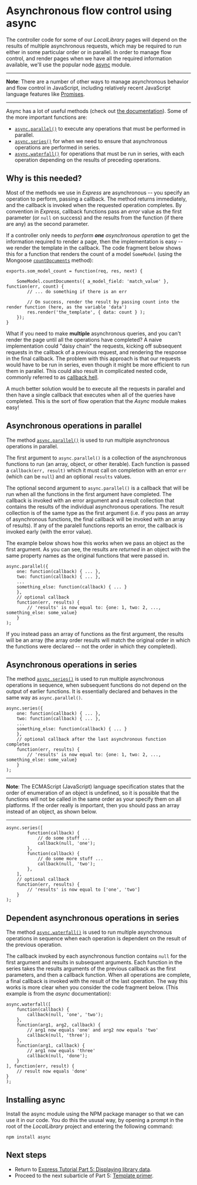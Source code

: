 # Asynchronous flow control using async

The controller code for some of our *LocalLibrary* pages will depend on the results of multiple asynchronous requests, which may be required to run either in some particular order or in parallel. In order to manage flow control, and render pages when we have all the required information available, we'll use the popular node [async](https://www.npmjs.com/package/async) module.

<hr>

**Note**: There are a number of other ways to manage asynchronous behavior and flow control in JavaScript, including relatively recent JavaScript language features like [Promises](https://developer.mozilla.org/en-US/docs/Web/JavaScript/Guide/Using_promises).

<hr>

Async has a lot of useful methods (check out [the documentation](https://caolan.github.io/async/v3/docs.html)). Some of the more important functions are:

* [`async.parallel()`](https://caolan.github.io/async/v3/docs.html#parallel) to execute any operations that must be performed in parallel.
* [`async.series()`](https://caolan.github.io/async/v3/docs.html#series) for when we need to ensure that asynchronous operations are performed in series.
* [`async.waterfall()`](https://caolan.github.io/async/v3/docs.html#waterfall) for operations that must be run in series, with each operation depending on the results of preceding operations.

## Why is this needed?

Most of the methods we use in *Express* are asynchronous -- you specify an operation to perform, passing a callback. The method returns immediately, and the callback is invoked when the requested operation completes. By convention in *Express*, callback functions pass an *error* value as the first parameter (or `null` on success) and the results from the function (if there are any) as the second parameter.

If a controller only needs to *perform ***one*** asynchronous operation* to get the information required to render a page, then the implementation is easy -- we render the template in the callback. The code fragment below shows this for a function that renders the count of a model `SomeModel` (using the Mongoose [`countDocuments`](https://mongoosejs.com/docs/api.html#model_Model.countDocuments) method):
```
exports.som_model_count = function(req, res, next) {

    SomeModel.countDocuments({ a_model_field: 'match_value' }, function(err, count) {
        // ... do something if there is an err

        // On success, render the result by passing count into the render function (here, as the variable 'data')
        res.render('the_template', { data: count } );
    });
}
```
What if you need to make **multiple** asynchronous queries, and you can't render the page until all the operations have completed? A naive implementation could "daisy chain" the requests, kicking off subsequent requests in the callback of a previous request, and rendering the response in the final callback. The problem with this approach is that our requests would have to be run in series, even though it might be more efficient to run them in parallel. This could also result in complicated nested code, commonly referred to as [callback hell](http://callbackhell.com/).

A much better solution would be to execute all the requests in parallel and then have a single callback that executes when all of the queries have completed. This is the sort of flow operation that the *Async* module makes easy!

## Asynchronous operations in parallel

The method [`async.parallel()`](https://caolan.github.io/async/v3/docs.html#parallel) is used to run multiple asynchronous operations in parallel.

The first argument to `async.parallel()` is a collection of the asynchronous functions to run (an array, object, or other iterable). Each function is passed a `callback(err, result)` which it must call on completion with an error `err` (which can be `null`) and an optional `results` values.

The optional second argument to `async.parallel()` is a callback that will be run when all the functions in the first argument have completed. The callback is invoked with an error argument and a result collection that contains the results of the individual asynchronous operations. The result collection is of the same type as the first argument (i.e. if you pass an array of asynchronous functions, the final callback will be invoked with an array of results). If any of the paralell functions reports an error, the callback is invoked early (with the error value).

The example below shows how this works when we pass an object as the first argument. As you can see, the results are *returned* in an object with the same property names as the original functions that were passed in.
```
async.parallel({
    one: function(callback) { ... },
    two: function(callback) { ... },
    ...
    something_else: function(callback) { ... }
    },
    // optional callback
    function(err, results) {
        // 'results' is now equal to: {one: 1, two: 2, ..., something_else: some_value}
    }
);
```
If you instead pass an array of functions as the first argument, the results will be an array (the array order results will match the original order in which the functions were declared -- not the order in which they completed).

## Asynchronous operations in series

The method [`async.series()`]() is used to run multiple asynchronous operations in sequence, when subsequent functions do not depend on the output of earlier functions. It is essentially declared and behaves in the same way as `async.parallel()`.
```
async.series({
    one: function(callback) { ... },
    two: function(callback) { ... },
    ...
    something_else: function(callback) { ... }
    },
    // optional callback after the last asynchronous function completes
    function(err, results) {
        // 'results' is now equal to: {one: 1, two: 2, ..., something_else: some_value}
    }
);
```

<hr>

**Note**: The ECMAScript (JavaScript) language specification states that the order of enumeration of an object is undefined, so it is possible that the functions will not be called in the same order as your specify them on all platforms. If the order really is important, then you should pass an array instead of an object, as shown below.

<hr>

```
async.series([
        function(callback) {
            // do some stuff ...
            callback(null, 'one');
        },
        function(callback) {
            // do some more stuff ...
            callback(null, 'two');
        },
    ],
    // optional callback
    function(err, results) {
        // 'results' is now equal to ['one', 'two']
    }
);
```

## Dependent asynchronous operations in series

The method [`async.waterfall()`]() is used to run multiple asynchronous operations in sequence when each operation is dependent on the result of the previous operation.

The callback invoked by each asynchronous function contains `null` for the first argument and results in subsequent arguments. Each function in the series takes the results arguments of the previous callback as the first parameters, and then a callback function. When all operations are complete, a final callback is invoked with the result of the last operation. The way this works is more clear when you consider the code fragment below. (This example is from the *async* documentation):
```
async.waterfall([
    function(callback) {
        callback(null, 'one', 'two');
    },
    function(arg1, arg2, callback) {
        // arg1 now equals 'one' and arg2 now equals 'two'
        callback(null, 'three');
    },
    function(arg1, callback) {
        // arg1 now equals 'three'
        callback(null, 'done');
    }
], function(err, result) {
    // result now equals 'done'
}
);
```

## Installing async

Install the async module using the NPM package manager so that we can use it in our code. You do this the ususal way, by opening a prompt in the root of the *LocalLibrary* project and entering the following command:
```
npm install async
```

## Next steps

* Return to [Express Tutorial Part 5: Displaying library data](https://github.com/AndrewSRea/My_Learning_Port/tree/main/JavaScript/Server-Side_Website_Programming/Express_Web_Framework/Express_Tutorial_5#express-tutorial-part-5-displaying-library-data).
* Proceed to the next subarticle of Part 5: [Template primer]().